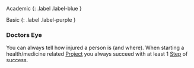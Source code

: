 
Academic
{: .label .label-blue }

Basic
{: .label .label-purple }
### Doctors Eye
You can always tell how injured a person is (and where). When starting a health/medicine related [Project](Game/Core/Skills#Project) you always succeed with at least 1 [Step](Game/Core/Skills#Step) of success.
